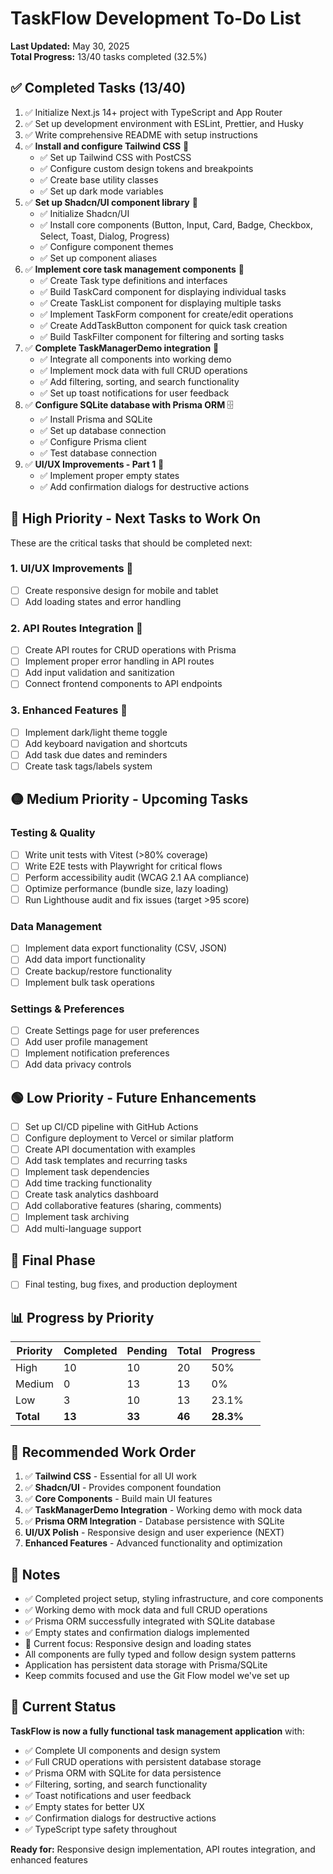 # TaskFlow Development To-Do List

**Last Updated:** May 30, 2025  
**Total Progress:** 13/40 tasks completed (32.5%)

## ✅ Completed Tasks (13/40)

1. ✅ Initialize Next.js 14+ project with TypeScript and App Router
2. ✅ Set up development environment with ESLint, Prettier, and Husky
3. ✅ Write comprehensive README with setup instructions
4. ✅ **Install and configure Tailwind CSS** 🎨
   - ✅ Set up Tailwind CSS with PostCSS
   - ✅ Configure custom design tokens and breakpoints
   - ✅ Create base utility classes
   - ✅ Set up dark mode variables
5. ✅ **Set up Shadcn/UI component library** 🧩
   - ✅ Initialize Shadcn/UI
   - ✅ Install core components (Button, Input, Card, Badge, Checkbox, Select, Toast, Dialog, Progress)
   - ✅ Configure component themes
   - ✅ Set up component aliases
6. ✅ **Implement core task management components** 🧩
   - ✅ Create Task type definitions and interfaces
   - ✅ Build TaskCard component for displaying individual tasks
   - ✅ Create TaskList component for displaying multiple tasks
   - ✅ Implement TaskForm component for create/edit operations
   - ✅ Create AddTaskButton component for quick task creation
   - ✅ Build TaskFilter component for filtering and sorting tasks
7. ✅ **Complete TaskManagerDemo integration** 🔗
   - ✅ Integrate all components into working demo
   - ✅ Implement mock data with full CRUD operations
   - ✅ Add filtering, sorting, and search functionality
   - ✅ Set up toast notifications for user feedback
8. ✅ **Configure SQLite database with Prisma ORM** 🗄️
   - ✅ Install Prisma and SQLite
   - ✅ Set up database connection
   - ✅ Configure Prisma client
   - ✅ Test database connection
9. ✅ **UI/UX Improvements - Part 1** 🎨
   - ✅ Implement proper empty states
   - ✅ Add confirmation dialogs for destructive actions

## 🔴 High Priority - Next Tasks to Work On

These are the critical tasks that should be completed next:

### 1. **UI/UX Improvements** 🎨
   - [ ] Create responsive design for mobile and tablet
   - [ ] Add loading states and error handling

### 2. **API Routes Integration** 🔧
   - [ ] Create API routes for CRUD operations with Prisma
   - [ ] Implement proper error handling in API routes
   - [ ] Add input validation and sanitization
   - [ ] Connect frontend components to API endpoints

### 3. **Enhanced Features** 🚀
   - [ ] Implement dark/light theme toggle
   - [ ] Add keyboard navigation and shortcuts
   - [ ] Add task due dates and reminders
   - [ ] Create task tags/labels system

## 🟡 Medium Priority - Upcoming Tasks

### Testing & Quality
- [ ] Write unit tests with Vitest (>80% coverage)
- [ ] Write E2E tests with Playwright for critical flows
- [ ] Perform accessibility audit (WCAG 2.1 AA compliance)
- [ ] Optimize performance (bundle size, lazy loading)
- [ ] Run Lighthouse audit and fix issues (target >95 score)

### Data Management
- [ ] Implement data export functionality (CSV, JSON)
- [ ] Add data import functionality
- [ ] Create backup/restore functionality
- [ ] Implement bulk task operations

### Settings & Preferences
- [ ] Create Settings page for user preferences
- [ ] Add user profile management
- [ ] Implement notification preferences
- [ ] Add data privacy controls

## 🟢 Low Priority - Future Enhancements

- [ ] Set up CI/CD pipeline with GitHub Actions
- [ ] Configure deployment to Vercel or similar platform
- [ ] Create API documentation with examples
- [ ] Add task templates and recurring tasks
- [ ] Implement task dependencies
- [ ] Add time tracking functionality
- [ ] Create task analytics dashboard
- [ ] Add collaborative features (sharing, comments)
- [ ] Implement task archiving
- [ ] Add multi-language support

## 🎯 Final Phase

- [ ] Final testing, bug fixes, and production deployment

## 📊 Progress by Priority

| Priority | Completed | Pending | Total | Progress |
|----------|-----------|---------|-------|----------|
| High     | 10        | 10      | 20    | 50%      |
| Medium   | 0         | 13      | 13    | 0%       |
| Low      | 3         | 10      | 13    | 23.1%    |
| **Total**| **13**    | **33**  | **46**| **28.3%** |

## 🚀 Recommended Work Order

1. ✅ **Tailwind CSS** - Essential for all UI work
2. ✅ **Shadcn/UI** - Provides component foundation  
3. ✅ **Core Components** - Build main UI features
4. ✅ **TaskManagerDemo Integration** - Working demo with mock data
5. ✅ **Prisma ORM Integration** - Database persistence with SQLite
6. **UI/UX Polish** - Responsive design and user experience (NEXT)
7. **Enhanced Features** - Advanced functionality and optimization

## 📝 Notes

- ✅ Completed project setup, styling infrastructure, and core components
- ✅ Working demo with mock data and full CRUD operations
- ✅ Prisma ORM successfully integrated with SQLite database
- ✅ Empty states and confirmation dialogs implemented
- 🎯 Current focus: Responsive design and loading states
- All components are fully typed and follow design system patterns
- Application has persistent data storage with Prisma/SQLite
- Keep commits focused and use the Git Flow model we've set up

## 🎉 Current Status

**TaskFlow is now a fully functional task management application** with:
- ✅ Complete UI components and design system
- ✅ Full CRUD operations with persistent database storage
- ✅ Prisma ORM with SQLite for data persistence
- ✅ Filtering, sorting, and search functionality  
- ✅ Toast notifications and user feedback
- ✅ Empty states for better UX
- ✅ Confirmation dialogs for destructive actions
- ✅ TypeScript type safety throughout

**Ready for:** Responsive design implementation, API routes integration, and enhanced features